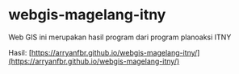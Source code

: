 # webgis-magelang-itny
Web GIS ini merupakan hasil program dari program planoaksi ITNY

Hasil: [https://arryanfbr.github.io/webgis-magelang-itny/](https://arryanfbr.github.io/webgis-magelang-itny/)